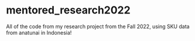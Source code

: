 # mentored_research2022
All of the code from my research project from the Fall 2022, using SKU data from anatunai in Indonesia!
